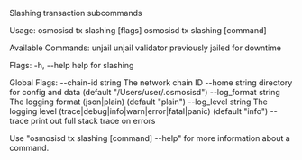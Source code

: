Slashing transaction subcommands

Usage:
  osmosisd tx slashing [flags]
  osmosisd tx slashing [command]

Available Commands:
  unjail      unjail validator previously jailed for downtime

Flags:
  -h, --help   help for slashing

Global Flags:
      --chain-id string     The network chain ID
      --home string         directory for config and data (default "/Users/user/.osmosisd")
      --log_format string   The logging format (json|plain) (default "plain")
      --log_level string    The logging level (trace|debug|info|warn|error|fatal|panic) (default "info")
      --trace               print out full stack trace on errors

Use "osmosisd tx slashing [command] --help" for more information about a command.
